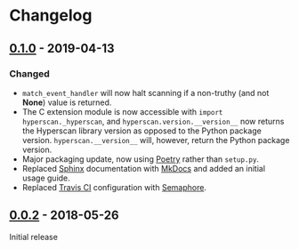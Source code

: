 # Changelog

## [0.1.0] - 2019-04-13

### Changed

- ``match_event_handler`` will now halt scanning if a non-truthy (and
  not **None**) value is returned.
- The C extension module is now accessible with
  ``import hyperscan._hyperscan``, and ``hyperscan.version.__version__``
  now returns the Hyperscan library version as opposed to the Python
  package version. ``hyperscan.__version__`` will, however, return the
  Python package version.
- Major packaging update, now using [Poetry] rather than ``setup.py``.
- Replaced [Sphinx] documentation with [MkDocs] and added an initial
  usage guide.
- Replaced [Travis CI] configuration with [Semaphore].


## [0.0.2] - 2018-05-26

Initial release

[MkDocs]: https://www.mkdocs.org/
[Poetry]: https://poetry.eustace.io/
[Semaphore]: https://semaphoreci.com/
[Sphinx]: http://www.sphinx-doc.org/en/master/
[Travis CI]: https://travis-ci.org/
[0.1.0]: https://github.com/darvid/python-hyperscan/releases/tag/v0.1.0
[0.0.2]: https://github.com/darvid/python-hyperscan/releases/tag/v0.0.2
